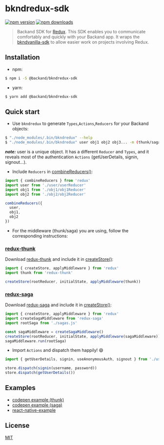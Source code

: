 bkndredux-sdk
===
[![npm version](https://img.shields.io/npm/v/bkndredux-sdk.svg?style=flat-square)](https://www.npmjs.org/package/bkndredux-sdk)
[![npm downloads](https://img.shields.io/npm/dt/bkndredux-sdk.svg?style=flat-square)](http://npm-stat.com/charts.html?package=bkndredux-sdk)

>  Backand SDK for [Redux](http://redux.js.org/).
This SDK enables you to communicate comfortably and quickly with your Backand app.
It wraps the [bkndvanilla-sdk](https://github.com/backand/bkndvanilla-sdk) to allow easier work on projects involving Redux.


## Installation
- npm:
```bash
$ npm i -S @backand/bkndredux-sdk
```
- yarn:
```bash
$ yarn add @backand/bkndredux-sdk
```


## Quick start
- Use `bkndredux` to generate `Types`,`Actions`,`Reducers` for your Backand objects:
```bash
$ "./node_modules/.bin/bkndredux" --help
$ "./node_modules/.bin/bkndredux" user obj1 obj2 obj3... -m (thunk/saga)
```  
***note:*** user is a unique object. It has a different `Reducer` and `Types`, and it reveals most of the authentication `Actions` (getUserDetails, signin, signout...).
- Include `Reducers` in [combineReducers()](http://redux.js.org/docs/api/combineReducers.html):
```javascript
import { combineReducers } from 'redux'
import user from './user/userReducer'
import obj1 from './obj1/obj1Reducer'
import obj2 from './obj2/obj2Reducer'

combineReducers({
  user,
  obj1,
  obj2
})
```
- For the middleware (thunk/saga) you are using, follow the corresponding instructions:

### [redux-thunk](https://github.com/gaearon/redux-thunk)
Download [redux-thunk](https://github.com/gaearon/redux-thunk) and include it in [createStore()](http://redux.js.org/docs/api/createStore.html):
```javascript
import { createStore, applyMiddleware } from 'redux'
import thunk from 'redux-thunk'

createStore(rootReducer, initialState, applyMiddleware(thunk))
```
### [redux-saga](https://github.com/redux-saga/redux-saga)
Download [redux-saga](https://github.com/redux-saga/redux-saga) and include it in [createStore()](http://redux.js.org/docs/api/createStore.html):
```javascript
import { createStore, applyMiddleware } from 'redux'
import createSagaMiddleware from 'redux-saga'
import rootSaga from './sagas.js'

const sagaMiddleware = createSagaMiddleware()
createStore(rootReducer, initialState, applyMiddleware(sagaMiddleware))
sagaMiddleware.run(rootSaga)
```
- Import `Actions` and dispatch them happily! :smile:
```javascript
import { getUserDetails, signin, useAnonymousAuth, signout } from './user/userActions'

store.dispatch(signin(username, password))
store.dispatch(getUserDetails())
```


## Examples
- [codepen example (thunk)](http://codepen.io/backand/pen/VmRajE)
- [codepen example (saga)](http://codepen.io/backand/pen/pRgqyx)
- [react-native-example](https://github.com/backand/react-native-example/tree/sdk)


## License

  [MIT](LICENSE)
